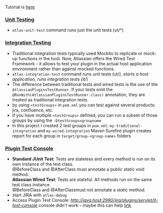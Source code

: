 Tutorial is [here](https://developer.atlassian.com/server/framework/atlassian-sdk/writing-and-running-plugin-tests/)

### [Unit Testing](https://developer.atlassian.com/server/framework/atlassian-sdk/create-and-run-unit-tests/)
- `atlas-unit-test` command runs just the unit tests (ut/*)

### [Integration Testing](https://developer.atlassian.com/server/framework/atlassian-sdk/create-and-run-traditional-integration-tests/)
- Traditional integration tests typically used Mockito to replicate or mock-up functions in the host. Now, Atlassian offers the Wired Test Framework - it allows to test your plugin in the actual host application environment rather than against mocked functions.
- `atlas-integration-test` command runs unit tests (ut/*), starts a host application, runs integration tests (it/*)
- The difference between traditional tests and wired tests is the use of the `AtlassianPluginsTestRunner`.  If your tests omit the `@RunWith(AtlassianPluginsTestRunner.class)` annotation, they are treated as traditional integration tests.
- by using `<testGroups>` in `pom.xml` you can test against several products: jira, confluence, etc. 
- if you have multiple `<testGroups>` defined, you can run a subset of those groups by using the `-DtestGroups=groupname`
- in this project I created 2 test groups in `pom.xml`: `my-traditional-integration` and `my-wired-integration`
  Maven Surefire plugin creates report for each group in `target/group-<group-name>` folders
  
### [Plugin Test Console](https://developer.atlassian.com/server/framework/atlassian-sdk/run-wired-tests-with-the-plugin-test-console/)
- **Standard JUnit Test**: Tests are stateless and every method is run on its own instance of the test class.  
  @BeforeClass and @AfterClass must annotate a public static void method.  
  **Atlassian Wired Test**: Tests are stateful. All methods run on the same test class instance  
  @BeforeClass and @AfterClassmust not annotate a _static_ method.
- start JIRA with `atlas-debug`
- Access Plugin Test Console: *http://java.host:2990/jira/plugins/servlet/it-test-console*
  console didn't work - maybe this can help [link](https://community.atlassian.com/t5/Questions/Atlassian-Plugin-Test-Console-and-QuickReload/qaq-p/371152)